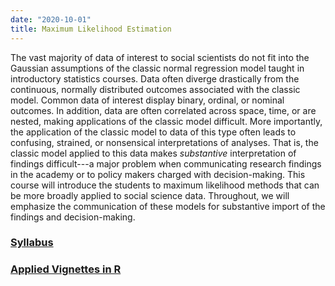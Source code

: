 ```yaml
---
date: "2020-10-01"
title: Maximum Likelihood Estimation
---
```


The vast majority of data of interest to social scientists do not fit into the Gaussian assumptions of the classic normal regression model taught in introductory statistics courses. Data often diverge drastically from the continuous, normally distributed outcomes associated with the classic model. Common data of interest display binary, ordinal, or nominal outcomes. In addition, data are often correlated across space, time, or are nested, making applications of the classic model difficult. More importantly, the application of the classic model to data of this type often leads to confusing, strained, or nonsensical interpretations of analyses. That is, the classic model applied to this data makes *substantive* interpretation of findings difficult---a major problem when communicating research findings in the academy or to policy makers charged with decision-making. This course will introduce the students to maximum likelihood methods that can be more broadly applied to social science data. Throughout, we will emphasize the communication of these models for substantive import of the findings and decision-making.

### [Syllabus](../../../slides/syllabus.html)

### [Applied Vignettes in R](applied_walkthrough/)